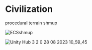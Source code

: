 # Civilization
 procedural terrain shmup


 ![ECSshmup](https://github.com/cemtas81/Civilization/assets/79138234/cadc2351-bd23-480c-ae88-cdd4014a5665)



 ![Unity Hub 3 2 0 28 08 2023 10_59_45](https://github.com/cemtas81/Civilization/assets/79138234/fea871da-05c0-44f2-9a27-cfe4fdafb309)



